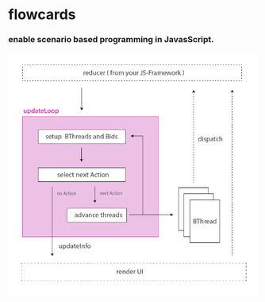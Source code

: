 # flowcards

### enable scenario based programming in JavasScript.

![updateLoop](./docs/img/updateloop.png "updateLoop")
